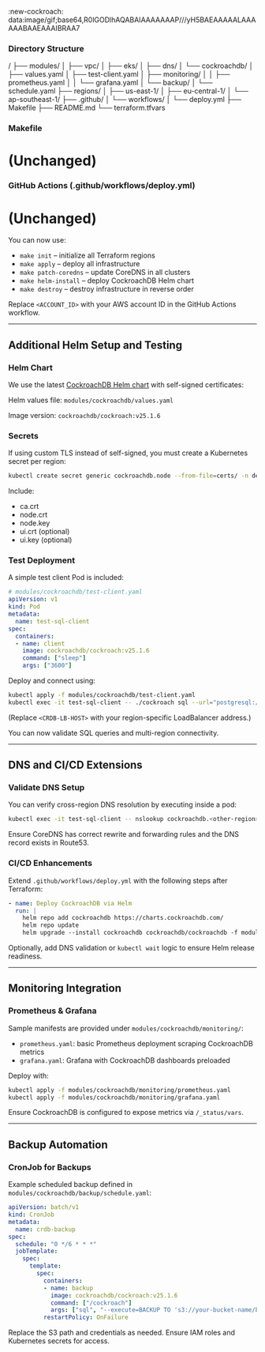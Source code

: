 :new-cockroach:
data:image/gif;base64,R0lGODlhAQABAIAAAAAAAP///yH5BAEAAAAALAAAAAABAAEAAAIBRAA7

### Directory Structure
/
├── modules/
│   ├── vpc/
│   ├── eks/
│   ├── dns/
│   └── cockroachdb/
│       ├── values.yaml
│       ├── test-client.yaml
│       ├── monitoring/
│       │   ├── prometheus.yaml
│       │   └── grafana.yaml
│       └── backup/
│           └── schedule.yaml
├── regions/
│   ├── us-east-1/
│   ├── eu-central-1/
│   └── ap-southeast-1/
├── .github/
│   └── workflows/
│       └── deploy.yml
├── Makefile
├── README.md
└── terraform.tfvars

### Makefile
# (Unchanged)

### GitHub Actions (.github/workflows/deploy.yml)
# (Unchanged)

You can now use:
- `make init` – initialize all Terraform regions
- `make apply` – deploy all infrastructure
- `make patch-coredns` – update CoreDNS in all clusters
- `make helm-install` – deploy CockroachDB Helm chart
- `make destroy` – destroy infrastructure in reverse order

Replace `<ACCOUNT_ID>` with your AWS account ID in the GitHub Actions workflow.

---

## Additional Helm Setup and Testing

### Helm Chart
We use the latest [CockroachDB Helm chart](https://github.com/cockroachdb/helm-charts/blob/master/cockroachdb-parent/charts/cockroachdb/README.md) with self-signed certificates:

Helm values file: `modules/cockroachdb/values.yaml`

Image version: `cockroachdb/cockroach:v25.1.6`

### Secrets
If using custom TLS instead of self-signed, you must create a Kubernetes secret per region:
```bash
kubectl create secret generic cockroachdb.node --from-file=certs/ -n default
```
Include:
- ca.crt
- node.crt
- node.key
- ui.crt (optional)
- ui.key (optional)

### Test Deployment
A simple test client Pod is included:
```yaml
# modules/cockroachdb/test-client.yaml
apiVersion: v1
kind: Pod
metadata:
  name: test-sql-client
spec:
  containers:
  - name: client
    image: cockroachdb/cockroach:v25.1.6
    command: ["sleep"]
    args: ["3600"]
```
Deploy and connect using:
```bash
kubectl apply -f modules/cockroachdb/test-client.yaml
kubectl exec -it test-sql-client -- ./cockroach sql --url="postgresql://root@<CRDB-LB-HOST>:26257/defaultdb?sslmode=disable"
```
(Replace `<CRDB-LB-HOST>` with your region-specific LoadBalancer address.)

You can now validate SQL queries and multi-region connectivity.

---

## DNS and CI/CD Extensions

### Validate DNS Setup
You can verify cross-region DNS resolution by executing inside a pod:
```bash
kubectl exec -it test-sql-client -- nslookup cockroachdb.<other-region>.svc.cluster.local
```
Ensure CoreDNS has correct rewrite and forwarding rules and the DNS record exists in Route53.

### CI/CD Enhancements
Extend `.github/workflows/deploy.yml` with the following steps after Terraform:
```yaml
- name: Deploy CockroachDB via Helm
  run: |
    helm repo add cockroachdb https://charts.cockroachdb.com/
    helm repo update
    helm upgrade --install cockroachdb cockroachdb/cockroachdb -f modules/cockroachdb/values.yaml
```
Optionally, add DNS validation or `kubectl wait` logic to ensure Helm release readiness.

---

## Monitoring Integration

### Prometheus & Grafana
Sample manifests are provided under `modules/cockroachdb/monitoring/`:
- `prometheus.yaml`: basic Prometheus deployment scraping CockroachDB metrics
- `grafana.yaml`: Grafana with CockroachDB dashboards preloaded

Deploy with:
```bash
kubectl apply -f modules/cockroachdb/monitoring/prometheus.yaml
kubectl apply -f modules/cockroachdb/monitoring/grafana.yaml
```

Ensure CockroachDB is configured to expose metrics via `/_status/vars`.

---

## Backup Automation

### CronJob for Backups
Example scheduled backup defined in `modules/cockroachdb/backup/schedule.yaml`:
```yaml
apiVersion: batch/v1
kind: CronJob
metadata:
  name: crdb-backup
spec:
  schedule: "0 */6 * * *"
  jobTemplate:
    spec:
      template:
        spec:
          containers:
          - name: backup
            image: cockroachdb/cockroach:v25.1.6
            command: ["/cockroach"]
            args: ["sql", "--execute=BACKUP TO 's3://your-bucket-name/backup?AWS_ACCESS_KEY_ID=xxx&AWS_SECRET_ACCESS_KEY=yyy'"]
          restartPolicy: OnFailure
```

Replace the S3 path and credentials as needed. Ensure IAM roles and Kubernetes secrets for access.
